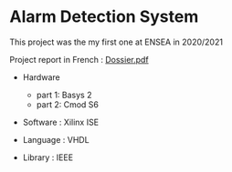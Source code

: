 # Alarm Detection System
This project was the my first one at ENSEA in 2020/2021

Project report in French :
[Dossier.pdf](https://github.com/remiglt/AlarmDetectionSystem/files/12324237/Dossier.pdf)


 * Hardware 
   * part 1: Basys 2
   * part 2: Cmod S6

 * Software : Xilinx ISE 

 * Language : VHDL

 * Library : IEEE
